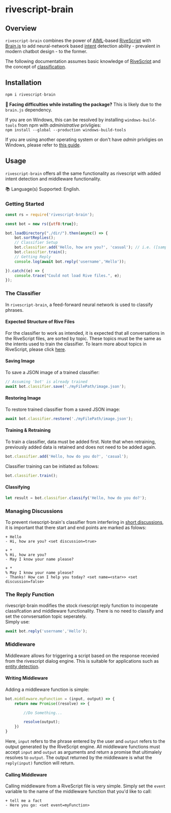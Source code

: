 # rivescript-brain

## Overview
`rivescript-brain` combines the power of [AIML](http://www.aiml.foundation/index.html)-based [RiveScript](https://www.rivescript.com/) with [Brain.js](https://brain.js.org/) to add neural-network based [intent](https://chatbotsmagazine.com/chatbot-vocabulary-10-chatbot-terms-you-need-to-know-3911b1ef31b4) detection ability - prevalent in modern chatbot design - to the former.

The following documentation assumes basic knowledge of [RiveScript](https://www.rivescript.com/) and the concept of [classification](https://towardsdatascience.com/machine-learning-classifiers-a5cc4e1b0623).

## Installation

```javascript
npm i rivescript-brain
```
<b>📢 Facing difficulties while installing the package?</b> This is likely due to the `brain.js` dependency.

If you are on Windows, this can be resolved by installing `windows-build-tools` from npm with *administrative* privligies:<br/>
`npm install --global --production windows-build-tools`

If you are using another operating system or don't have *admin* privligies on Windows, please refer to [this guide](https://brain.js.org/#/getting-started).

## Usage

`rivescript-brain` offers all the same functionality as rivescript with added intent detection and middleware functionality.

📚 Language(s) Supported: English.

### Getting Started

```javascript
const rs = require('rivescript-brain');

const bot = new rs({utf8:true});

bot.loadDirectory("./dir/").then(async() => {
    bot.sortReplies();
    // Classifier Setup
    bot.classifier.add('Hello, how are you?', 'casual'); // i.e. ([sample utterance], [intent])
    bot.classifier.train();
    // Getting Reply
    console.log(await bot.reply('username','Hello'));

}).catch((e) => {
    console.trace("Could not load Rive files.", e);
});
```
### The Classifier

In `rivescript-brain`, a feed-forward neural network is used to classify phrases.

#### Expected Structure of Rive Files
For the classifier to work as intended, it is expected that all conversations in the RiveScript files, are sorted by topic. These topics must be the same as the intents used to train the classifier. To learn more about topics in RiveScript, please click <a href="https://www.rivescript.com/docs/tutorial#labeled-sections">here</a>.<br/>

#### Saving Image
To save a JSON image of a trained classifier:
```javascript
// Assuming 'bot' is already trained
await bot.classifier.save('./myFilePath/image.json');
```
#### Restoring Image
To restore trained classifier from a saved JSON image:
```javascript
await bot.classifier.restore('./myFilePath/image.json');
```
#### Training & Retraining
To train a classifier, data must be added first. Note that when retraining, previously added data is retained and does not need to be added again.
```javascript
bot.classifier.add('Hello, how do you do?', 'casual');
```

Classifier training can be initiated as follows:
```javascript
bot.classifier.train();
```

#### Classifying
```javascript
let result = bot.classifier.classify('Hello, how do you do?');
```
### Managing Discussions
To prevent rivescript-brain's classifier from interfering in <a href = "https://www.rivescript.com/docs/tutorial#short-discussions">short discussions</a>, it is important that there start and end points are marked as folows:
```
+ Hello
- Hi, how are you? <set discussion=true>

+ *
% Hi, how are you?
- May I know your name please?

+ *
% May I know your name please?
- Thanks! How can I help you today? <set name=<star>> <set discussion=false>
```
### The Reply Function
rivescript-brain modifies the stock rivescript reply function to incoperate classifcation and middleware functionality. There is no need to classify and set the convsersation topic seperately. <br/>
Simply use:
```javascript
await bot.reply('username','Hello');
```

### Middleware
Middleware allows for triggering a script based on the response recevied from the rivescript dialog engine. This is suitable for applications such as [entity detection](https://chatbotsmagazine.com/chatbot-vocabulary-10-chatbot-terms-you-need-to-know-3911b1ef31b4).

#### Writing Middleware
Adding a middleware function is simple:
```javascript
bot.middleware.myFunction = (input, output) => {
    return new Promise((resolve) => {

        //Do Something...

        resolve(output);
    })
}
```
Here, `input` refers to the phrase entered by the user and `output` refers to the output generated by the RiveScript engine.
All middleware functions must accept `input` and `output` as arguments and return a promise that ultimalely resolves to `output`.
The output returned by the middleware is what the `reply(input)` function will return.

#### Calling Middleware
Calling middleware from a RiveScript file is very simple. Simply set the `event` variable to the name of the middleware function that you'd like to call:
```
+ tell me a fact
- Here you go: <set event=myFunction>
```
